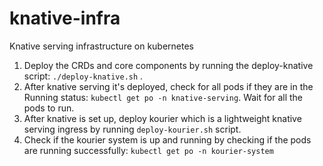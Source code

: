 # knative-infra
Knative serving infrastructure on kubernetes

1. Deploy the CRDs and core components by running the deploy-knative script: `./deploy-knative.sh` .
2. After knative serving it's deployed, check for all pods if they are in the Running status:
`kubectl get po -n knative-serving`. Wait for all the pods to run.
3. After knative is set up, deploy kourier which is a lightweight knative serving ingress by running `deploy-kourier.sh` script.
4. Check if the kourier system is up and running by checking if the pods are running successfully: `kubectl get po -n kourier-system`
